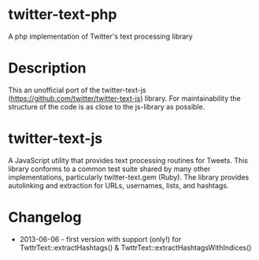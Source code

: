twitter-text-php
================

A php implementation of Twitter's text processing library

# Description
This an unofficial port of the twitter-text-js (https://github.com/twitter/twitter-text-js) library.
For maintainability the structure of the code is as close to the js-library as possible.

# twitter-text-js
A JavaScript utility that provides text processing routines for Tweets.  This library conforms to a common test suite shared by many other implementations, particularly twitter-text.gem (Ruby).  The library provides autolinking and extraction for URLs, usernames, lists, and hashtags.

# Changelog
* 2013-06-06 - first version with support (only!) for TwttrText::extractHashtags() & TwttrText::extractHashtagsWithIndices()
